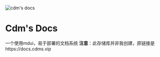 ![cdm's docs](https://docs.cdms.vip/favicon.ico)
# Cdm's Docs
一个使用mdui，易于部署的文档系统
**注意**：此存储库并非我创建，原链接是https://docs.cdms.vip
